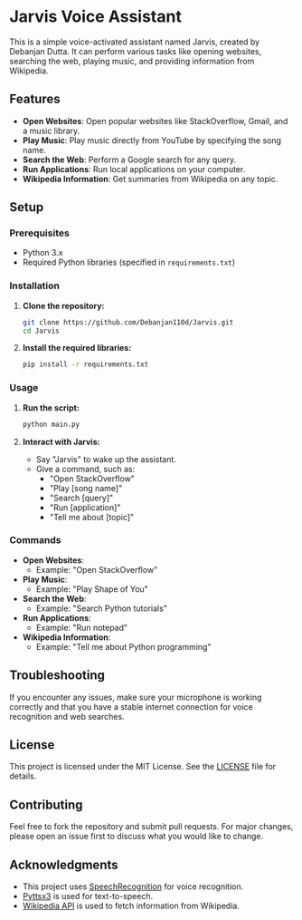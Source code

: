 # Jarvis Voice Assistant

This is a simple voice-activated assistant named Jarvis, created by Debanjan Dutta. It can perform various tasks like opening websites, searching the web, playing music, and providing information from Wikipedia.

## Features

- **Open Websites**: Open popular websites like StackOverflow, Gmail, and a music library.
- **Play Music**: Play music directly from YouTube by specifying the song name.
- **Search the Web**: Perform a Google search for any query.
- **Run Applications**: Run local applications on your computer.
- **Wikipedia Information**: Get summaries from Wikipedia on any topic.

## Setup

### Prerequisites

- Python 3.x
- Required Python libraries (specified in `requirements.txt`)

### Installation

1. **Clone the repository:**
    ```bash
    git clone https://github.com/Debanjan110d/Jarvis.git
    cd Jarvis
    ```

2. **Install the required libraries:**
    ```bash
    pip install -r requirements.txt
    ```

### Usage

1. **Run the script:**
    ```bash
    python main.py
    ```

2. **Interact with Jarvis:**
    - Say "Jarvis" to wake up the assistant.
    - Give a command, such as:
      - "Open StackOverflow"
      - "Play [song name]"
      - "Search [query]"
      - "Run [application]"
      - "Tell me about [topic]"

### Commands

- **Open Websites**: 
  - Example: "Open StackOverflow"
- **Play Music**: 
  - Example: "Play Shape of You"
- **Search the Web**: 
  - Example: "Search Python tutorials"
- **Run Applications**: 
  - Example: "Run notepad"
- **Wikipedia Information**: 
  - Example: "Tell me about Python programming"

## Troubleshooting

If you encounter any issues, make sure your microphone is working correctly and that you have a stable internet connection for voice recognition and web searches.

## License

This project is licensed under the MIT License. See the [LICENSE](LICENSE) file for details.

## Contributing

Feel free to fork the repository and submit pull requests. For major changes, please open an issue first to discuss what you would like to change.

## Acknowledgments

- This project uses [SpeechRecognition](https://pypi.org/project/SpeechRecognition/) for voice recognition.
- [Pyttsx3](https://pypi.org/project/pyttsx3/) is used for text-to-speech.
- [Wikipedia API](https://pypi.org/project/wikipedia-api/) is used to fetch information from Wikipedia.

 
 
